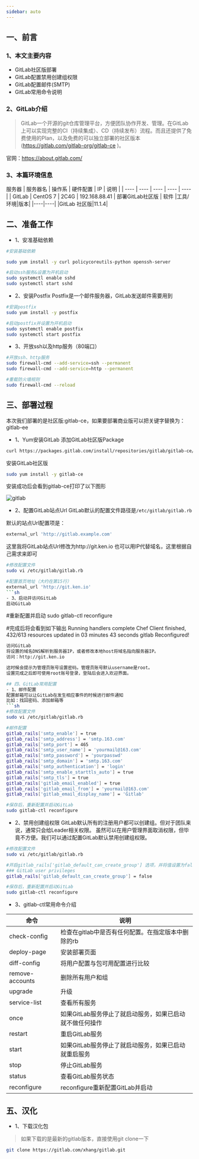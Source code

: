 ```yaml
---
sidebar: auto
---
```

## 一、前言
### 1、本文主要内容
- GitLab社区版部署
- GitLab配置禁用创建组权限
- GitLab配置邮件(SMTP)
- GitLab常用命令说明
### 2、GitLab介绍
> GitLab一个开源的git仓库管理平台，方便团队协作开发、管理。在GitLab上可以实现完整的CI（持续集成）、CD（持续发布）流程。而且还提供了免费使用的Plan，以及免费的可以独立部署的社区版本(https://gitlab.com/gitlab-org/gitlab-ce )。

官网：https://about.gitlab.com/

### 3、本篇环境信息
服务器
| 服务器名 | 操作系 | 硬件配置 | IP | 说明 |
| ---- | ---- | ---- | ---- | ---- |
| GitLab | CentOS 7 | 2C4G | 192.168.88.41 | 部署GitLab社区版 |
软件
|工具/环境|版本|
|----|----|
|GitLab	社区版|11.1.4|
## 二、准备工作
- 1、安准基础依赖
```sh
#安装基础依赖

sudo yum install -y curl policycoreutils-python openssh-server

#启动ssh服务&设置为开机启动
sudo systemctl enable sshd
sudo systemctl start sshd
```
- 2、安装Postfix
Postfix是一个邮件服务器，GitLab发送邮件需要用到
```sh
#安装postfix
sudo yum install -y postfix

#启动postfix并设置为开机启动
sudo systemctl enable postfix
sudo systemctl start postfix
```
- 3、开放ssh以及http服务（80端口）
```sh
#开放ssh、http服务
sudo firewall-cmd --add-service=ssh --permanent
sudo firewall-cmd --add-service=http --permanent

#重载防火墙规则
sudo firewall-cmd --reload
```
## 三、部署过程
本次我们部署的是社区版:gitlab-ce，如果要部署商业版可以把关键字替换为：gitlab-ee

- 1、Yum安装GitLab
添加GitLab社区版Package
```sh
curl https://packages.gitlab.com/install/repositories/gitlab/gitlab-ce/script.rpm.sh | sudo bash
```
安装GitLab社区版
```sh
sudo yum install -y gitlab-ce
```
安装成功后会看到gitlab-ce打印了以下图形

![gitlab](https://img.ken.io/blog/gitlab/install/gitlab-install-success.png-kwrbm.png)

- 2、配置GitLab站点Url
GitLab默认的配置文件路径是`/etc/gitlab/gitlab.rb`

默认的站点Url配置项是：
```sh
external_url 'http://gitlab.example.com'
```
这里我将GitLab站点Url修改为http://git.ken.io
也可以用IP代替域名，这里根据自己需求来即可
```sh
#修改配置文件
sudo vi /etc/gitlab/gitlab.rb

#配置首页地址（大约在第15行）
external_url 'http://git.ken.io'
```sh
- 3、启动并访问GitLab
启动GitLab
```
#重新配置并启动
sudo gitlab-ctl reconfigure

#完成后将会看到如下输出
Running handlers complete
Chef Client finished, 432/613 resources updated in 03 minutes 43 seconds
gitlab Reconfigured!
```sh
访问GitLab
将设置的域名DNS解析到服务器IP，或者修改本地host将域名指向服务器IP。
访问：http://git.ken.io

这时候会提示为管理员账号设置密码。管理员账号默认username是root。
设置完成之后即可使用root账号登录，登陆后会进入欢迎界面。

## 四、GitLab常用配置
- 1、邮件配置
配置邮箱可以让GitLab在发生相应事件的时候进行邮件通知
比如：找回密码、添加邮箱等
```sh
#修改配置文件
sudo vi /etc/gitlab/gitlab.rb

#邮件配置
gitlab_rails['smtp_enable'] = true
gitlab_rails['smtp_address'] = 'smtp.163.com'
gitlab_rails['smtp_port'] = 465
gitlab_rails['smtp_user_name'] = 'yourmail@163.com'
gitlab_rails['smtp_password'] = 'yourpasswd'
gitlab_rails['smtp_domain'] = 'smtp.163.com'
gitlab_rails['smtp_authentication'] = 'login'
gitlab_rails['smtp_enable_starttls_auto'] = true
gitlab_rails['smtp_tls'] = true
gitlab_rails['gitlab_email_enabled'] = true
gitlab_rails['gitlab_email_from'] = 'yourmail@163.com'
gitlab_rails['gitlab_email_display_name'] = 'Gitlab'

#保存后，重新配置并启动GitLab
sudo gitlab-ctl reconfigure
```
- 2、禁用创建组权限
GitLab默认所有的注册用户都可以创建组。但对于团队来说，通常只会给Leader相关权限。
虽然可以在用户管理界面取消权限，但毕竟不方便。我们可以通过配置GitLab默认禁用创建组权限。
```sh
#修改配置文件
sudo vi /etc/gitlab/gitlab.rb

#开启gitlab_rails['gitlab_default_can_create_group'] 选项，并将值设置为false
### GitLab user privileges
gitlab_rails['gitlab_default_can_create_group'] = false

#保存后，重新配置并启动GitLab
sudo gitlab-ctl reconfigure
```
- 3、gitlab-ctl常用命令介绍

|命令|说明|
|----|----|
|check-config|检查在gitlab中是否有任何配置。在指定版本中删除的rb|
|deploy-page|安装部署页面|
|diff-config|将用户配置与包可用配置进行比较|
|remove-accounts|删除所有用户和组|
|upgrade|升级|
|service-list|查看所有服务|
|once|如果GitLab服务停止了就启动服务，如果已启动就不做任何操作|
|restart|重启GitLab服务|
|start|如果GitLab服务停止了就启动服务，如果已启动就重启服务|
|stop|停止GitLab服务|
|status|查看GitLab服务状态|
|reconfigure|reconfigure重新配置GitLab并启动|

## 五、汉化
- 1、下载汉化包
> 如果下载的是最新的gitlab版本，直接使用git clone一下
```sh
git clone https://gitlab.com/xhang/gitlab.git 
```

